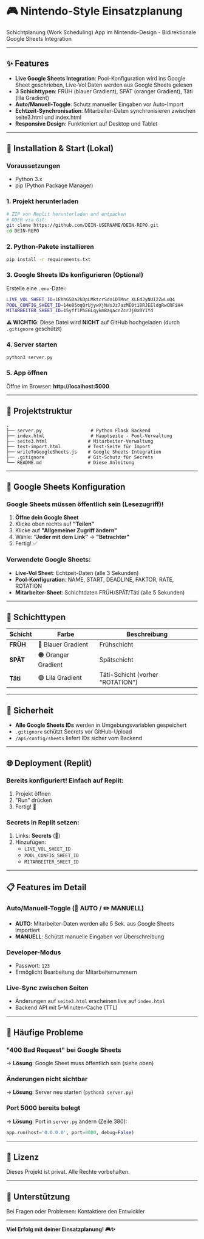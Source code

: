 # 🎮 Nintendo-Style Einsatzplanung

Schichtplanung (Work Scheduling) App im Nintendo-Design - Bidirektionale Google Sheets Integration

---

## ✨ Features

- **Live Google Sheets Integration**: Pool-Konfiguration wird ins Google Sheet geschrieben, Live-Vol Daten werden aus Google Sheets gelesen
- **3 Schichttypen**: FRÜH (blauer Gradient), SPÄT (oranger Gradient), Täti (lila Gradient)
- **Auto/Manuell-Toggle**: Schutz manueller Eingaben vor Auto-Import
- **Echtzeit-Synchronisation**: Mitarbeiter-Daten synchronisieren zwischen seite3.html und index.html
- **Responsive Design**: Funktioniert auf Desktop und Tablet

---

## 🚀 Installation & Start (Lokal)

### Voraussetzungen
- Python 3.x
- pip (Python Package Manager)

### 1. Projekt herunterladen
```bash
# ZIP von Replit herunterladen und entpacken
# ODER via Git:
git clone https://github.com/DEIN-USERNAME/DEIN-REPO.git
cd DEIN-REPO
```

### 2. Python-Pakete installieren
```bash
pip install -r requirements.txt
```

### 3. Google Sheets IDs konfigurieren (Optional)

Erstelle eine `.env`-Datei:
```bash
LIVE_VOL_SHEET_ID=1EhhG5Da2kDpLMktcrSdn1DTMnr_XLEdJyNUI2ZwLuQ4
POOL_CONFIG_SHEET_ID=14e85oqQrUjywXjNasJz7azME0t18RJEEldgRwCRFiH4
MITARBEITER_SHEET_ID=15yfflPhE6Lqykm8aqacnZcrJj0x0Y1Yd
```

**⚠️ WICHTIG**: Diese Datei wird **NICHT** auf GitHub hochgeladen (durch `.gitignore` geschützt)

### 4. Server starten
```bash
python3 server.py
```

### 5. App öffnen
Öffne im Browser: **http://localhost:5000**

---

## 📁 Projektstruktur

```
.
├── server.py                  # Python Flask Backend
├── index.html                 # Hauptseite - Pool-Verwaltung
├── seite3.html               # Mitarbeiter-Verwaltung
├── test-import.html          # Test-Seite für Import
├── writeToGoogleSheets.js    # Google Sheets Integration
├── .gitignore                # Git-Schutz für Secrets
└── README.md                 # Diese Anleitung
```

---

## 🔧 Google Sheets Konfiguration

### Google Sheets müssen **öffentlich** sein (Lesezugriff)!

1. **Öffne dein Google Sheet**
2. Klicke oben rechts auf **"Teilen"**
3. Klicke auf **"Allgemeiner Zugriff ändern"**
4. Wähle: **"Jeder mit dem Link"** → **"Betrachter"**
5. Fertig! ✅

### Verwendete Google Sheets:

- **Live-Vol Sheet**: Echtzeit-Daten (alle 3 Sekunden)
- **Pool-Konfiguration**: NAME, START, DEADLINE, FAKTOR, RATE, ROTATION
- **Mitarbeiter-Sheet**: Schichtdaten FRÜH/SPÄT/Täti (alle 5 Sekunden)

---

## 🎨 Schichttypen

| Schicht | Farbe | Beschreibung |
|---------|-------|--------------|
| **FRÜH** | 🔵 Blauer Gradient | Frühschicht |
| **SPÄT** | 🟠 Oranger Gradient | Spätschicht |
| **Täti** | 🟣 Lila Gradient | Täti-Schicht (vorher "ROTATION") |

---

## 🔐 Sicherheit

- **Alle Google Sheets IDs** werden in Umgebungsvariablen gespeichert
- `.gitignore` schützt Secrets vor GitHub-Upload
- `/api/config/sheets` liefert IDs sicher vom Backend

---

## 🌐 Deployment (Replit)

### Bereits konfiguriert! Einfach auf Replit:
1. Projekt öffnen
2. "Run" drücken
3. Fertig! 🚀

### Secrets in Replit setzen:
1. Links: **Secrets** (🔐)
2. Hinzufügen:
   - `LIVE_VOL_SHEET_ID`
   - `POOL_CONFIG_SHEET_ID`
   - `MITARBEITER_SHEET_ID`

---

## 📋 Features im Detail

### Auto/Manuell-Toggle (🔄 AUTO / ✏️ MANUELL)
- **AUTO**: Mitarbeiter-Daten werden alle 5 Sek. aus Google Sheets importiert
- **MANUELL**: Schützt manuelle Eingaben vor Überschreibung

### Developer-Modus
- Passwort: `123`
- Ermöglicht Bearbeitung der Mitarbeiternummern

### Live-Sync zwischen Seiten
- Änderungen auf `seite3.html` erscheinen live auf `index.html`
- Backend API mit 5-Minuten-Cache (TTL)

---

## 🐛 Häufige Probleme

### "400 Bad Request" bei Google Sheets
→ **Lösung**: Google Sheet muss öffentlich sein (siehe oben)

### Änderungen nicht sichtbar
→ **Lösung**: Server neu starten (`python3 server.py`)

### Port 5000 bereits belegt
→ **Lösung**: Port in `server.py` ändern (Zeile 380):
```python
app.run(host='0.0.0.0', port=8000, debug=False)
```

---

## 📝 Lizenz

Dieses Projekt ist privat. Alle Rechte vorbehalten.

---

## 🤝 Unterstützung

Bei Fragen oder Problemen: Kontaktiere den Entwickler

---

**Viel Erfolg mit deiner Einsatzplanung! 🎮✨**
